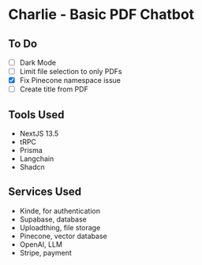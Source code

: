 # Charlie - Basic PDF Chatbot

## To Do

- [ ] Dark Mode
- [ ] Limit file selection to only PDFs
- [x] Fix Pinecone namespace issue
- [ ] Create title from PDF

## Tools Used

- NextJS 13.5
- tRPC
- Prisma
- Langchain
- Shadcn

## Services Used

- Kinde, for authentication
- Supabase, database
- Uploadthing, file storage
- Pinecone, vector database
- OpenAI, LLM
- Stripe, payment
